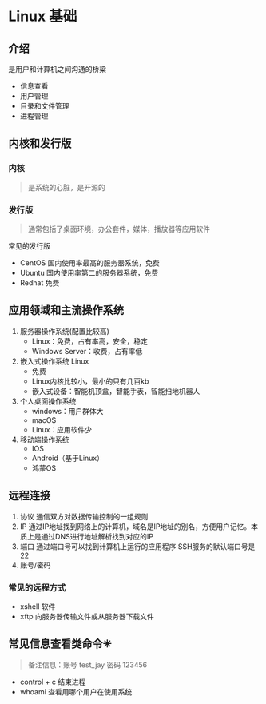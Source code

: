 # Linux 基础

## 介绍

是用户和计算机之间沟通的桥梁

- 信息查看
- 用户管理
- 目录和文件管理
- 进程管理

## 内核和发行版

### 内核

> 是系统的心脏，是开源的

### 发行版

> 通常包括了桌面环境，办公套件，媒体，播放器等应用软件

常见的发行版

- CentOS 国内使用率最高的服务器系统，免费
- Ubuntu 国内使用率第二的服务器系统，免费
- Redhat 免费

## 应用领域和主流操作系统

1. 服务器操作系统(配置比较高)
   - Linux：免费，占有率高，安全，稳定
   - Windows Server：收费，占有率低
2. 嵌入式操作系统 Linux
   - 免费
   - Linux内核比较小，最小的只有几百kb
   - 嵌入式设备：智能机顶盒，智能手表，智能扫地机器人
3. 个人桌面操作系统
   - windows：用户群体大
   - macOS
   - Linux：应用软件少
4. 移动端操作系统
   - IOS
   - Android（基于Linux）
   - 鸿蒙OS

## 远程连接

1. 协议 通信双方对数据传输控制的一组规则
2. IP 通过IP地址找到网络上的计算机，域名是IP地址的别名，方便用户记忆。本质上是通过DNS进行地址解析找到对应的IP
3. 端口 通过端口号可以找到计算机上运行的应用程序 SSH服务的默认端口号是22
4. 账号/密码

### 常见的远程方式

- xshell 软件
- xftp 向服务器传输文件或从服务器下载文件

## 常见信息查看类命令✳

> 备注信息：账号 test_jay 密码 123456

- control + c 结束进程
- whoami 查看用哪个用户在使用系统
